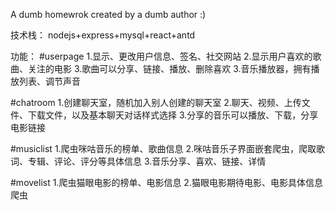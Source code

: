 A dumb homewrok created by a dumb author :)

技术栈：
nodejs+express+mysql+react+antd

功能：
#userpage
1.显示、更改用户信息、签名、社交网站
2.显示用户喜欢的歌曲、关注的电影
3.歌曲可以分享、链接、播放、删除喜欢
3.音乐播放器，拥有播放列表、调节声音

#chatroom
1.创建聊天室，随机加入别人创建的聊天室
2.聊天、视频、上传文件、下载文件，以及基本聊天对话样式选择
3.分享的音乐可以播放、下载，分享电影链接

#musiclist
1.爬虫咪咕音乐的榜单、歌曲信息
2.咪咕音乐子界面嵌套爬虫，爬取歌词、专辑、评论、评分等具体信息
3.音乐分享、喜欢、链接、详情

#movelist
1.爬虫猫眼电影的榜单、电影信息
2.猫眼电影期待电影、电影具体信息爬虫
